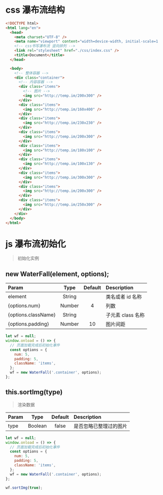 # css 瀑布流结构

```html
<!DOCTYPE html>
<html lang="en">
  <head>
    <meta charset="UTF-8" />
    <meta name="viewport" content="width=device-width, initial-scale=1.0" />
    <!-- css书写瀑布流 竖向排列 -->
    <link rel="stylesheet" href="./css/index.css" />
    <title>Document</title>
  </head>

  <body>
    <!-- 整体容器 -->
    <div class="container">
      <!-- 内容容器 -->
      <div class="items">
        <!-- 图片 -->
        <img src="http://temp.im/200x300" />
      </div>
      <div class="items">
        <img src="http://temp.im/160x400" />
      </div>
      <div class="items">
        <img src="http://temp.im/230x230" />
      </div>
      <div class="items">
        <img src="http://temp.im/200x300" />
      </div>
      <div class="items">
        <img src="http://temp.im/180x100" />
      </div>
      <div class="items">
        <img src="http://temp.im/100x130" />
      </div>
      <div class="items">
        <img src="http://temp.im/300x300" />
      </div>
      <div class="items">
        <img src="http://temp.im/200x300" />
      </div>
      <div class="items">
        <img src="http://temp.im/250x300" />
      </div>
    </div>
  </body>
</html>
```

# js 瀑布流初始化

> 初始化实例

## new WaterFall(element, options);

| Param               |  Type  | Default | Description       |
| :------------------ | :----: | :-----: | :---------------- |
| element             | String |         | 类名或者 id 名称  |
| {options.num}       | Number |    4    | 列数              |
| {options.className} | String |         | 子元素 class 名称 |
| {options.padding}   | Number |   10    | 图片间距          |

```javascript
let wf = null;
window.onload = () => {
  // 页面加载完成后初始化事件
  const options = {
    num: 5,
    padding: 5,
    className: 'items',
  };
  wf = new WaterFall('.container', options);
};
```

## this.sortImg(type)

> 渲染数据

| Param |  Type   | Default | Description            |
| :---- | :-----: | :-----: | :--------------------- |
| type  | Boolean |  false  | 是否忽略已整理过的图片 |

```javascript
let wf = null;
window.onload = () => {
  // 页面加载完成后初始化事件
  const options = {
    num: 5,
    padding: 5,
    className: 'items',
  };
  wf = new WaterFall('.container', options);
};

wf.sortImg(true);
```
